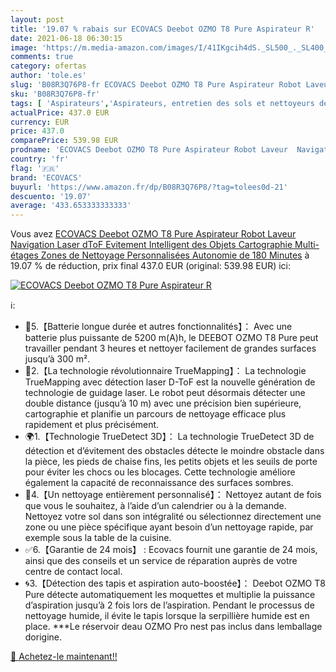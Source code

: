 ```yaml
---
layout: post
title: '19.07 % rabais sur ECOVACS Deebot OZMO T8 Pure Aspirateur R'
date: 2021-06-18 06:30:15
image: 'https://m.media-amazon.com/images/I/41IKgcih4dS._SL500_._SL400_.jpg'
comments: true
category: ofertas
author: 'tole.es'
slug: 'B08R3Q76P8-fr ECOVACS Deebot OZMO T8 Pure Aspirateur Robot Laveur...'
sku: 'B08R3Q76P8-fr'
tags: [ 'Aspirateurs','Aspirateurs, entretien des sols et nettoyeurs de vitres','Cuisine et Maison','Robots aspirateurs','ecovacs', ]
actualPrice: 437.0 EUR
currency: EUR
price: 437.0
comparePrice: 539.98 EUR
prodname: 'ECOVACS Deebot OZMO T8 Pure Aspirateur Robot Laveur  Navigation Laser dToF  Evitement Intelligent des Objets  Cartographie Multi-étages  Zones de Nettoyage Personnalisées  Autonomie de 180 Minutes'
country: 'fr'
flag: '🇫🇷'
brand: 'ECOVACS'
buyurl: 'https://www.amazon.fr/dp/B08R3Q76P8/?tag=tolees0d-21'
descuento: '19.07'
average: '433.653333333333'
---
```


Vous avez [ECOVACS Deebot OZMO T8 Pure Aspirateur Robot Laveur  Navigation Laser dToF  Evitement Intelligent des Objets  Cartographie Multi-étages  Zones de Nettoyage Personnalisées  Autonomie de 180 Minutes](https://www.amazon.fr/dp/B08R3Q76P8/?tag=tolees0d-21)  à  19.07 % de réduction, prix final  437.0 EUR (original: 539.98 EUR) ici:

[![ECOVACS Deebot OZMO T8 Pure Aspirateur R](https://m.media-amazon.com/images/I/41IKgcih4dS._SL500_._SL400_.jpg)](https://www.amazon.fr/dp/B08R3Q76P8/?tag=tolees0d-21)

ℹ️:

- 🔋5.【Batterie longue durée et autres fonctionnalités】： Avec une batterie plus puissante de 5200 m(A)h, le DEEBOT OZMO T8 Pure peut travailler pendant 3 heures et nettoyer facilement de grandes surfaces jusqu’à 300 m².
- 🚀2.【La technologie révolutionnaire TrueMapping】： La technologie TrueMapping avec détection laser D-ToF est la nouvelle génération de technologie de guidage laser. Le robot peut désormais détecter une double distance (jusqu’à 10 m) avec une précision bien supérieure, cartographie et planifie un parcours de nettoyage efficace plus rapidement et plus précisément.
- 🌍1.【Technologie TrueDetect 3D】： La technologie TrueDetect 3D de détection et d’évitement des obstacles détecte le moindre obstacle dans la pièce, les pieds de chaise fins, les petits objets et les seuils de porte pour éviter les chocs ou les blocages. Cette technologie améliore également la capacité de reconnaissance des surfaces sombres.
- 🛑4.【Un nettoyage entièrement personnalisé】： Nettoyez autant de fois que vous le souhaitez, à l’aide d’un calendrier ou à la demande. Nettoyez votre sol dans son intégralité ou sélectionnez directement une zone ou une pièce spécifique ayant besoin d’un nettoyage rapide, par exemple sous la table de la cuisine.
- ✅6.【Garantie de 24 mois】 : Ecovacs fournit une garantie de 24 mois, ainsi que des conseils et un service de réparation auprès de votre centre de contact local.
- 🌀3.【Détection des tapis et aspiration auto-boostée】： Deebot OZMO T8 Pure détecte automatiquement les moquettes et multiplie la puissance d’aspiration jusqu’à 2 fois lors de l’aspiration. Pendant le processus de nettoyage humide, il évite le tapis lorsque la serpillière humide est en place. ***Le réservoir deau OZMO Pro nest pas inclus dans lemballage dorigine.

[🛒 Achetez-le maintenant!!](https://www.amazon.fr/dp/B08R3Q76P8/?tag=tolees0d-21)
